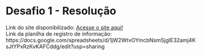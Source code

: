 <h1>Desafio 1 - Resolução</h1>
Link do site disponibilizado: <a href="https://landingpageemparquitetua.netlify.app/" target="_blank">Acesse o site aqui!</a>
  <br>
Link da planilha de registro de informação: https://docs.google.com/spreadsheets/d/1jW2WtvOYmcbNsmSjgIE32amj4KsJtYPxRzKvKAFCddg/edit?usp=sharing
